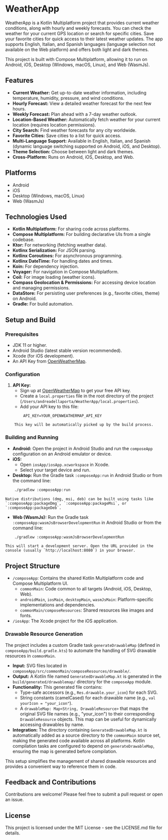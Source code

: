 # WeatherApp

WeatherApp is a Kotlin Multiplatform project that provides current weather conditions, along with hourly and weekly forecasts. You can check the weather for your current GPS location or search for specific cities. Save your favorite cities for quick access to their latest weather updates. The app supports English, Italian, and Spanish languages (language selection not available on the Web platform) and offers both light and dark themes.

This project is built with Compose Multiplatform, allowing it to run on Android, iOS, Desktop (Windows, macOS, Linux), and Web (WasmJs).

## Features

*   **Current Weather:** Get up-to-date weather information, including temperature, humidity, pressure, and wind conditions.
*   **Hourly Forecast:** View a detailed weather forecast for the next few hours.
*   **Weekly Forecast:** Plan ahead with a 7-day weather outlook.
*   **Location-Based Weather:** Automatically fetch weather for your current location (requires location permissions).
*   **City Search:** Find weather forecasts for any city worldwide.
*   **Favorite Cities:** Save cities to a list for quick access.
*   **Multi-Language Support:** Available in English, Italian, and Spanish (dynamic language switching supported on Android, iOS, and Desktop).
*   **Theme Selection:** Choose between light and dark themes.
*   **Cross-Platform:** Runs on Android, iOS, Desktop, and Web.

## Platforms

*   Android
*   iOS
*   Desktop (Windows, macOS, Linux)
*   Web (WasmJs)

## Technologies Used

*   **Kotlin Multiplatform:** For sharing code across platforms.
*   **Compose Multiplatform:** For building declarative UIs from a single codebase.
*   **Ktor:** For networking (fetching weather data).
*   **Kotlinx Serialization:** For JSON parsing.
*   **Kotlinx Coroutines:** For asynchronous programming.
*   **Kotlinx DateTime:** For handling dates and times.
*   **Koin:** For dependency injection.
*   **Voyager:** For navigation in Compose Multiplatform.
*   **Coil:** For image loading (weather icons).
*   **Compass Geolocation & Permissions:** For accessing device location and managing permissions.
*   **DataStore:** For persisting user preferences (e.g., favorite cities, theme) on Android.
*   **Gradle:** For build automation.

## Setup and Build

### Prerequisites

*   JDK 11 or higher.
*   Android Studio (latest stable version recommended).
*   Xcode (for iOS development).
*   An API Key from [OpenWeatherMap](https://openweathermap.org/appid).

### Configuration

1.  **API Key:**
    *   Sign up at [OpenWeatherMap](https://openweathermap.org/appid) to get your free API key.
    *   Create a `local.properties` file in the root directory of the project (`/Users/andreadellaporta/WeatherApp/local.properties`).
    *   Add your API key to this file:
        
```properties
        API_KEY=YOUR_OPENWEATHERMAP_API_KEY
```
        This key will be automatically picked up by the build process.

### Building and Running

*   **Android:**
    Open the project in Android Studio and run the `composeApp` configuration on an Android emulator or device.
*   **iOS:**
    *   Open `iosApp/iosApp.xcworkspace` in Xcode.
    *   Select your target device and run.
*   **Desktop:**
    Run the Gradle task `:composeApp:run` in Android Studio or from the command line:
```bash
    ./gradlew :composeApp:run
```
    Native distributions (dmg, msi, deb) can be built using tasks like `:composeApp:packageDmg`, `:composeApp:packageMsi`, or `:composeApp:packageDeb`.
*   **Web (WasmJs):**
    Run the Gradle task `:composeApp:wasmJsBrowserDevelopmentRun` in Android Studio or from the command line:
```bash
    ./gradlew :composeApp:wasmJsBrowserDevelopmentRun
```
    This will start a development server. Open the URL provided in the console (usually `http://localhost:8080`) in your browser.

## Project Structure

*   `/composeApp`: Contains the shared Kotlin Multiplatform code and Compose Multiplatform UI.
    *   `commonMain`: Code common to all targets (Android, iOS, Desktop, Web).
    *   `androidMain`, `iosMain`, `desktopMain`, `wasmJsMain`: Platform-specific implementations and dependencies.
    *   `commonMain/composeResources`: Shared resources like images and fonts.
*   `/iosApp`: The Xcode project for the iOS application.

### Drawable Resource Generation

The project includes a custom Gradle task `generateDrawableMap` (defined in `composeApp/build.gradle.kts`) to automate the handling of SVG drawable resources in `commonMain`.

*   **Input:** SVG files located in `composeApp/src/commonMain/composeResources/drawable/`.
*   **Output:** A Kotlin file named `GeneratedDrawableMap.kt` is generated in the `build/generated/drawablemap/` directory for the `composeApp` module.
*   **Functionality:** This generated file contains:
    *   Type-safe accessors (e.g., `Res.drawable.your_icon`) for each SVG.
    *   String constants (camelCased) for each drawable name (e.g., `val yourIcon = "your_icon"`).
    *   A `drawableMap: Map<String, DrawableResource>` that maps the original SVG file names (e.g., "your\_icon") to their corresponding `DrawableResource` objects. This map can be useful for dynamically accessing drawables by name.
*   **Integration:** The directory containing `GeneratedDrawableMap.kt` is automatically added as a source directory to the `commonMain` source set, making the generated code available across all platforms. Kotlin compilation tasks are configured to depend on `generateDrawableMap`, ensuring the map is generated before compilation.

This setup simplifies the management of shared drawable resources and provides a convenient way to reference them in code.

## Feedback and Contributions
Contributions are welcome! Please feel free to submit a pull request or open an issue.

## License

This project is licensed under the MIT License - see the LICENSE.md file for details.

